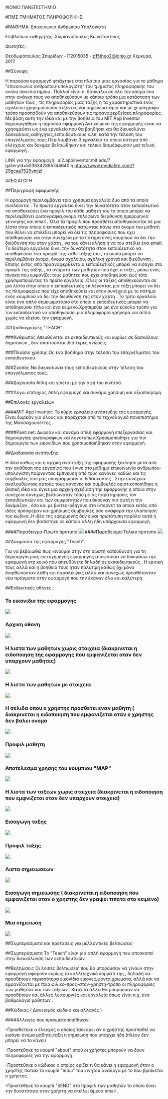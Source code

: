 #ΙΟΝΙΟ ΠΑΝΕΠΙΣΤΗΜΙΟ

#ΠΜΣ ΤΜΗΜΑΤΟΣ ΠΛΗΡΟΦΟΡΙΚΗΣ

#ΜΑΘΗΜΑ: Επικοινωνια Ανθρωπου Υπολογιστη

Επιβλέπων καθηγητής: Χωριανόπουλος Κωνσταντίνος

Φοιτητές:

Θεοδωρόπουλος Σπυρίδων - Π2015035 - p15theo2@ionio.gr
Κέρκυρα, 2017

##Σύνοψη

Η παρούσα εφαρμογή φτιάχτηκε στα πλαίσια μιας εργασίας για το μάθημα "επικοινωνία ανθρωπου-υπολογιστη" του τμήματος πληροφορικής του ιονίου πανεπιστημίου .
Πολλοί είναι οι δάσκαλοι σε όλο τον κόσμο που στην ανάγκη τους να αποθηκεύσουν με κάποιο τρόπο μια κατάσταση των μαθητών τους , τις πληροφορίες μιας τάξης η 
τα χαρακτηριστικά ενός σχολείου χρησιμοποιούν ατζέντες και σημειωματάρια και με χειρόγραφο τρόπο προσπαθούν να αποθηκεύσουν τις προαναφερθείσες πληροφορίες.
Με βάση αυτή την ιδέα και με την βοήθεια του MIT App Inventor δημιουργήθηκε η παρούσα εφαρμογή 
Αντικείμενο της εφαρμογής είναι να χρησιμεύσει ως ένα εργαλείο που θα βοηθήσει και θα διευκολύνει δασκαλους,καθηγητες,εκπαιδευτικους κ.λπ. κατά την τέλεση του επαγγέλματος τους
Περιλαμβάνει 3 εργαλεία τα οποία ύστερα από ελέγχους και δοκιμές βελτιώθηκαν και τελικά διαμόρφωσαν μια τελική εφαρμογή .

LINK για την εφαρμογή : ai2.appinventor.mit.edu/?galleryId=5036342885744640 
η 
https://www.mediafire.com/?29gcaa7529vmjzl
                             

##ΕΙΣΑΓΩΓΗ

##Περιγραφή εφαρμογής

Η εφαρμογή περιλαμβάνει τρία χρήσιμα εργαλεία δυο από τα οποία συνδέονται .
Το πρώτο εργαλείο δίνει την δυνατότητα στον εκπαιδευτικό να αποθηκεύσει ένα προφίλ του κάθε μαθητή του το οποίο μπορεί να περιλαμβάνει φωτογραφια,ονομα,τηλεφωνο
διευθυνση,ημερομηνια γέννησης και email . Όλα τα προφίλ που προσθέτει αποθηκεύονται σε μια λίστα στην οποία ο εκπαιδευτικός πατώντας πάνω στο όνομα
του μαθητή που θέλει να επιλέξει μπορεί να δει τις πληροφορίες που έχει αποθηκεύσει και στην συνέχεια  με το πάτημα ενός κουμπιού να δει την διεύθυνση του στον 
χάρτη , να του κάνει κλήση η να του στείλει ένα email. 
Το δεύτερο εργαλείο δίνει την δυνατότητα στον εκπαιδευτικό να αποθηκεύσει ένα προφίλ της κάθε τάξης του , το οποίο μπορεί να περιλαμβάνει όνομα, όνομα σχολείου,
σχολική χρονιά και διεύθυνση . Επίσης εκτός από προαναφερθέντα ο εκπαιδευτικός μπορεί να εισάγει στο προφίλ της τάξης , τα ονόματα των μαθητών που έχει η τάξη ,
μέσω ενός πίνακα  που εμφανίζει τους μαθητές που έχει αποθηκεύσει έως τότε χρησιμοποιώντας το πρώτο εργαλείο .Όλες οι τάξεις αποθηκεύονται σε μια λίστα στην οποία 
ο εκπαιδευτικός επιλέγοντας μια τάξη μπορεί να δει τις πληροφορίες που είχε αποθηκεύσει και στην συνέχεια με το πάτημα ενός κουμπιού να δει την διεύθυνση της 
στον χάρτη .
Το τρίτο εργαλείο είναι ένα απλό σημειωματάριο στο οποίο ο εκπαιδευτικός μπορεί να αποθηκεύσει τίτλο και ένα κείμενο.Χρησιμεύει ως ένα 
εύκολο τρόπο για τον εκπαιδευτικό να αποθηκεύσει μια πληροφορία γρήγορα και απλά χωρίς να κλείσει την εφαρμογή.

##Προδιαγραφές "TEACH"

###Άνθρωπος
Απευθύνεται σε εκπαιδευτικούς και κυρίως σε δασκάλους δημοτικών , δεν απαιτούνται ιδιαίτερες γνώσεις.

###Πλαίσιο χρήσης 
Ως ένα βοήθημα στην τέλεση του επαγγέλματος του εκπαιδευτικού.

###Σκοπός
Να διευκολύνει τους εκπαιδευτικούς στην τέλεση του επαγγέλματος τους.

###Διεργασία 
Απλή και γίνεται με την αφή του κινητού.

###Λόγοι επιτυχίας
Απλή εφαρμογή και συνάμα χρήσιμη και αξιοποιήσιμη.


##Επιλογές εργαλείων 

####MIT App Inventor: 
Το κύριο εργαλείο ανάπτυξης της εφαρμογής. Είναι δωρεάν για όλους και παρέχεται από το τεχνολογικό πανεπιστήμιο της Μασσαχουσέττης .

####Paint.net:
Δωρεάν και συνάμα απλή εφαρμογή επεξεργασίας και δημιουργίας φωτογραφιών καi λογοτυπων.Χρησιμοποιθηκε για την δημιουργία των εικονιδίων που
χρησιμοποιήθηκαν στην εφαρμογή.


##Διαδικασία ανάπτυξης

Η ιδέα καθώς και η αρχική ανάπτυξη της εφαρμογής ξεκίνησε μετά από την ανάθεση της εργασίας που έγινε στο μάθημα επικοινωνία ανθρωπου-υπολογιστη παίρνοντας 
έμπνευση από τους κανόνες καθώς και τις συμβουλές που μας υπογράμμισαν οι διδάσκοντες . Στην συνέχεια ακολουθώντας αυτούς τους κανόνες και συμβουλές 
οριστικοποιήθηκε η βασική ιδέα και έγινε μια αρχική σχεδίαση της εφαρμογής η οποία στην συνέχεια συνεχώς βελτιωνόταν τόσο με τις παρατηρήσεις τον εκπαιδευτικών 
και των συμφοιτητών που άκουγαν για αυτή η την δοκίμαζαν , όσο και με βιντεο-οδηγους στο ίντερνετ τα οποία εκτός από ιδέες πρόσφεραν 
και χρήσιμες συμβουλές όσο αναφορά την υλοποίηση του κώδικα .Η ιδέα της εφαρμογής δεν είναι πρωτότυπη παρόλα αυτά η εφαρμογή δεν βασίστηκε σε κάποια άλλη 
ήδη υπάρχουσα εφαρμογή.

####Παραδειγμα-Πρωτο προτυπο
![](palio.png)
####Παραδειγμα-Τελικο προτυπο
![](kenourio.png)




##Δοκιμασία της εφαρμογής "Teach"

Για να βεβαιωθώ πως κινούμαι στην στη σωστή κατεύθυνση για τη δημιουργία μιας επιτυχημένης εφαρμογής αποφάσισα να δοκιμάσω την εφαρμογή στο κοινό που
απευθύνετε δηλαδή σε εκπαιδευτικούς . Η κριτική τους αλλά και η βοηθειά τους ήταν πολύτιμη καθώς όχι μόνο διορθώνονταν λάθη και παραλείψεις 
αλλά και συνεχώς προσθέτονταν νέα πράγματα στην εφαρμογή που την έκαναν όλο και καλύτερη 


##Ενδεικτικές οθόνες :

### Το εικονιδιο της εφαρμογης
![](j1.png)

### Αρχικη οθονη
![](j2.png)

### Η λιστα των μαθητων χωρις στοιχεια (διακρινεται η ειδοποιηση της εφαρμογης που εμφανιζεται οταν δεν υπαρχουν μαθητες)
![](j3.png)

### Η λιστα των μαθητων με στοιχεια
![](j4.png)

### Η σελιδα οπου ο χρηστης προσθετει εναν μαθητη ( διακρινεται η ειδοποιηση που εμφανιζεται οταν ο χρηστης δεν βαλει ονομα
![](j5.png)

### Προφιλ μαθητη
![](kenourio.png)

### Αποτελεσμα χρησης του κουμπιου "MAP"
![](j7.png)

### Η λιστα των ταξεων χωρις στοιχεια (διακρινεται η ειδοποιηση που εμφνιζεται οταν δεν υπαρχουν στοιχεια)
![](j8.png)

### Εισαγωγη ταξης
![](j9.png)

### Προφιλ ταξης 
![](j10.png)

### Λιστα σημειωσεων
![](j11.png)

### Εισαγωγη σημειωσης ( διακρινεται η ειδοποιηση που εμφανιζεται οταν ο χρηστης δεν γραψει τιποτα στο κειμενο)
![](j12.png)

### Μια σημειωση
![](j13.png)




##Συμπεράσματα και προτάσεις για μελλοντικές βελτιώσεις

##Συμπεράσματα
To "Teach" είναι μια απλή εφαρμογή που αποσκοπεί στην διευκόλυνση των εκπαιδευτικών.

##Βελτιώσεις
Οι λοιπές βελτιώσεις που θα μπορούσαν να γίνουν στην εφαρμογή αφορούν κυρίως το καλλιτεχνικό κομμάτι της , δηλαδή να προσθέτουν περισσότερα εικονίδια
εικονες,φοντα,χρωματα, αλλά και να εμφανίζονται με ποιο φιλικο-προς-στον-χρηστη-τροπο οι πληροφορίες των μαθητών και των τάξεων . Κατά τα άλλα
θα μπορούσαν να προσθέτουν και άλλες λειτουργιές και εργαλεία όπως είναι π.χ. ένα βαθμολόγιο μαθητων . 

##Κώδικας ( Δανεισμός κώδικα και αλλαγές )

####Αλλαγές που πραγματοποιήθηκαν:

-Προσθετηκε ο έλεγχος ο οποίος τσεκάρει αν ο χρήστης προσπαθεί να εισάγει όνομα μαθητη,ταξη η σημείωση που υπάρχει ήδη (πλέον δεν μπορεί να το κάνει)

-Προστεθηκε το κουμπί "about" οπού οι χρήστες μπορούν να δουν πληροφορίες για την εφαρμογή.

-Προστεθηκε ο κώδικας ο οποίος ορίζει τι θα κάνει η εφαρμογή όταν ο χρήστης πατάει το κουμπί "πίσω" 
του κινητού ανάλογα με το που βρίσκεται ο χρήστης.

-Προστεθηκε το κουμπί "SEND" στο προφίλ των μαθητών το οποίο δίνει την δυνατότητα στον χρήστη να στείλει άμεσα email .





